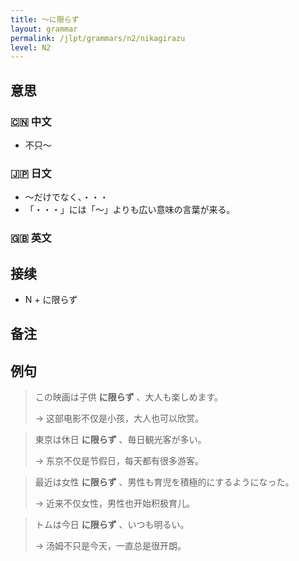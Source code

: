 ```yaml
---
title: 〜に限らず
layout: grammar
permalink: /jlpt/grammars/n2/nikagirazu
level: N2
---
```


## 意思

### 🇨🇳 中文

- 不只〜

### 🇯🇵 日文

- ～だけでなく、・・・
- 「・・・」には「～」よりも広い意味の言葉が来る。

### 🇬🇧 英文


## 接续

- N + に限らず

## 备注


## 例句

> この映画は子供 **に限らず** 、大人も楽しめます。
>
> → 这部电影不仅是小孩，大人也可以欣赏。

> 東京は休日 **に限らず** 、毎日観光客が多い。
>
> → 东京不仅是节假日，每天都有很多游客。

> 最近は女性 **に限らず** 、男性も育児を積極的にするようになった。
>
> → 近来不仅女性，男性也开始积极育儿。

> トムは今日 **に限らず** 、いつも明るい。
>
> → 汤姆不只是今天，一直总是很开朗。

